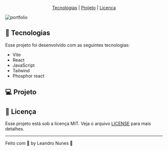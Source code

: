<p align="center">
  <a href="#-Tecnologias">Tecnologias</a> |
  <a href="#-Projeto">Projeto</a> |
  <a href="#-Licença">Licença</a>
</p

![portfolio](https://user-images.githubusercontent.com/99052605/197594600-1b30dd97-f317-4a3e-a703-0b532301c4cd.jpeg)

## 🚀 Tecnologias
Esse projeto foi desenvolvido com as seguintes tecnologias:

+ Vite
+ React
+ JavaScript
+ Tailwind
+ Phosphor react

## 💻 Projeto


## 📜 Licença
Esse projeto está sob a licença MIT. Veja o arquivo <a href="https://github.com/leonunesdev/Portfolio/blob/main/LICENSE">LICENSE</a> para mais detalhes.

<hr>
Feito com 💜 by Leandro Nunes 👋
